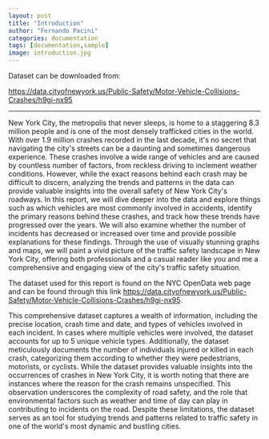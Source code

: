 ```yaml
---
layout: post
title: "Introduction"
author: "Fernando Pacini"
categories: documentation
tags: [documentation,sample]
image: introduction.jpg
---
```


Dataset can be downloaded from:

https://data.cityofnewyork.us/Public-Safety/Motor-Vehicle-Collisions-Crashes/h9gi-nx95


-----------------------------------------------

New York City, the metropolis that never sleeps, is home to a staggering 8.3 million people and is one of the most densely trafficked cities in the world. With over 1.9 million crashes recorded in the last decade, it's no secret that navigating the city's streets can be a daunting and sometimes dangerous experience. These crashes involve a wide range of vehicles and are caused by countless number of factors, from reckless driving to inclement weather conditions. However, while the exact reasons behind each crash may be difficult to discern, analyzing the trends and patterns in the data can provide valuable insights into the overall safety of New York City's roadways.
In this report, we will dive deeper into the data and explore things such as which vehicles are most commonly involved in accidents, identify the primary reasons behind these crashes, and track how these trends have progressed over the years. We will also examine whether the number of incidents has decreased or increased over time and provide possible explanations for these findings. Through the use of visually stunning graphs and maps, we will paint a vivid picture of the traffic safety landscape in New York City, offering both professionals and a casual reader like you and me a comprehensive and engaging view of the city's traffic safety situation.

The dataset used for this report is found on the NYC OpenData web page and can be found through this link https://data.cityofnewyork.us/Public-Safety/Motor-Vehicle-Collisions-Crashes/h9gi-nx95.  

This comprehensive dataset captures a wealth of information, including the precise location, crash time and date, and types of vehicles involved in each incident. In cases where multiple vehicles were involved, the dataset accounts for up to 5 unique vehicle types. Additionally, the dataset meticulously documents the number of individuals injured or killed in each crash, categorizing them according to whether they were pedestrians, motorists, or cyclists.
While the dataset provides valuable insights into the occurrences of crashes in New York City, it is worth noting that there are instances where the reason for the crash remains unspecified. This observation underscores the complexity of road safety, and the role that environmental factors such as weather and time of day can play in contributing to incidents on the road. Despite these limitations, the dataset serves as an tool for studying trends and patterns related to traffic safety in one of the world's most dynamic and bustling cities.


